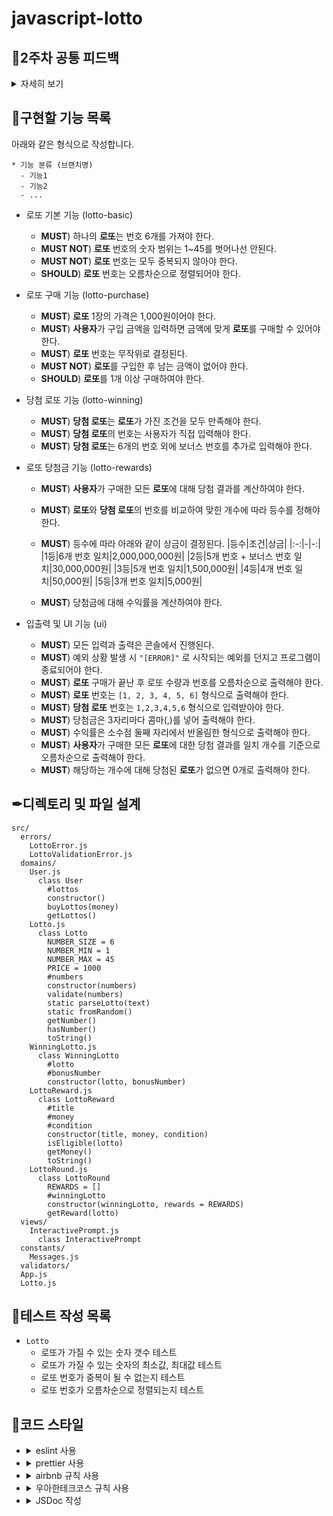 # javascript-lotto

## 📢2주차 공통 피드백

<details>
<summary>자세히 보기</summary>

### README.md를 상세히 작성한다
미션 저장소의 README.md는 소스코드에 앞서 해당 프로젝트가 어떠한 프로젝트인지 마크다운으로 작성하여 소개하는 문서이다. 해당 프로젝트가 어떠한 프로젝트이며, 어떤 기능을 담고 있는지 기술하기 위해서 마크다운문법을 검색해서 학습해보고 적용해 본다.

### 기능 목록을 재검토한다
기능 목록을 클래스 설계와 구현, 함수(메서드) 설계와 구현과 같이 너무 상세하게 작성하지 않는다. 클래스 이름, 함수(메서드) 시그니처와 반환값은 언제든지 변경될 수 있기 때문이다. 너무 세세한 부분까지 정리하기보다 구현해야 할 기능 목록을 정리하는 데 집중한다. 정상적인 경우도 중요하지만, 예외적인 상황도 기능 목록에 정리한다. 특히 예외 상황은 시작 단계에서 모두 찾기 힘들기 때문에 기능을 구현하면서 계속해서 추가해 나간다.

### 기능 목록을 업데이트한다
README.md 파일에 작성하는 기능 목록은 기능 구현을 하면서 변경될 수 있다. 시작할 때 모든 기능 목록을 완벽하게 정리해야 한다는 부담을 가지기보다 기능을 구현하면서 문서를 계속 업데이트한다. 죽은 문서가 아니라 살아있는 문서를 만들기 위해 노력한다.

### 값을 하드 코딩하지 않는다
문자열, 숫자 등의 값을 하드 코딩하지 마라. 상수를 만들고 이름을 부여해 이 변수의 역할이 무엇인지 의도를 드러낸다.

### 구현 순서도 코딩 컨벤션이다
클래스는 필드, 생성자, 메서드 순으로 작성한다.

```js
class A {
    필드

    생성자

    메서드
}
```

### 한 함수가 한 가지 기능만 담당하게 한다
함수 길이가 길어진다면 한 함수에서 여러 일을 하려고 하는 경우일 가능성이 높다. 아래와 같이 한 함수에서 안내 문구 출력, 사용자 입력, 유효값 검증 등 여러 일을 하고 있다면 이를 적절하게 분리한다.

```js
const userInput = () => {
  MissionUtils.Console.print("숫자 야구 게임을 시작합니다.");
  MissionUtils.Console.readLine("숫자를 입력해 주세요: ", (input) => {
    const userNumbers = input.split(",");
    if (userNumbers.length !== 3) {
      throw new Error("[ERROR] 숫자가 잘못된 형식입니다.");
    }
  });
};
```

### 함수가 한 가지 기능을 하는지 확인하는 기준을 세운다
만약 여러 함수에서 중복되어 사용되는 코드가 있다면 함수 분리를 고민해 본다. 또한, 함수의 길이를 15라인을 넘어가지 않도록 구현하며 함수를 분리하는 의식적인 연습을 할 수 있다.

### JavaScript에서 객체를 만드는 다양한 방법을 이해하고 사용한다.
JavaScript에서는 클래스 말고도 객체를 만드는 방법은 여러 가지가 있다. 객체를 생성하는 방법에 대해서는 MDN 문서의 JavaScript 객체 기본과 Classes을 참고한다.

### 테스트를 작성하는 이유에 대해 본인의 경험을 토대로 정리해본다
단지 기능을 점검하기 위한 목적으로 테스트를 작성하는 것은 아니다. 테스트를 작성하는 과정을 통해서 나의 코드에 대해 빠르게 피드백을 받을 수 있을 뿐만 아니라 학습 도구([학습테스트를 통해 JUnit 학습하기.pdf](https://techcourse-storage.s3.ap-northeast-2.amazonaws.com/9b82d8a360c548fcadd14c551dbcbe06))로도 활용할 수 있다. 이런 경험을 통해 테스트에 대해 어떤 유용함을 느꼈는지 알아본다.
처음부터 큰 단위의 테스트를 만들지 않는다
테스트의 중요한 목적 중 하나는 내가 작성하는 코드에 대해 빠르게 피드백을 받는 것이다. 시작부터 큰 단위의 테스트를 만들게 된다면 작성한 코드에 대한 피드백을 받기까지 많은 시간이 걸린다. 그래서 문제를 작게 나누고, 그 중 핵심 기능에 가까운 부분부터 작게 테스트를 만들어 나간다.

### 큰 단위의 테스트
숫자 야구 게임을 시작해서 사용자가 숫자를 입력하면, 컴퓨터 숫자와 비교하여 그 결과를 알려준다.

### 작은 단위의 테스트
사용자의 숫자가 컴퓨터의 숫자와 하나도 일치하지 않으면 낫싱을 출력한다.
사용자의 숫자가 컴퓨터의 숫자와 1개는 일치하고, 위치가 다르면 1볼을 출력한다.

</details>


## 📃구현할 기능 목록

아래와 같은 형식으로 작성합니다.
```
* 기능 분류 (브랜치명)
  - 기능1
  - 기능2
  - ...
```

* 로또 기본 기능 (lotto-basic)
  - **MUST**) 하나의 **로또**는 번호 6개를 가져야 한다.
  - **MUST NOT**) **로또** 번호의 숫자 범위는 1~45를 벗어나선 안된다.
  - **MUST NOT**) **로또** 번호는 모두 중복되지 않아야 한다.
  - **SHOULD**) **로또** 번호는 오름차순으로 정렬되어야 한다.

* 로또 구매 기능 (lotto-purchase)
  - **MUST**) **로또** 1장의 가격은 1,000원이어야 한다.
  - **MUST**) **사용자**가 구입 금액을 입력하면 금액에 맞게 **로또**를 구매할 수 있어야 한다.
  - **MUST**) **로또** 번호는 무작위로 결정된다.
  - **MUST NOT**) **로또**를 구입한 후 남는 금액이 없어야 한다.
  - **SHOULD**) **로또**를 1개 이상 구매하여야 한다.

* 당첨 로또 기능 (lotto-winning)
  - **MUST**) **당첨 로또**는 **로또**가 가진 조건을 모두 만족해야 한다.
  - **MUST**) **당첨 로또**의 번호는 사용자가 직접 입력해야 한다.
  - **MUST**) **당첨 로또**는 6개의 번호 외에 보너스 번호를 추가로 입력해야 한다.

* 로또 당첨금 기능 (lotto-rewards)
  - **MUST**) **사용자**가 구매한 모든 **로또**에 대해 당첨 결과를 계산하여야 한다.
  - **MUST**) **로또**와 **당첨 로또**의 번호를 비교하여 맞힌 개수에 따라 등수를 정해야 한다.
  - **MUST**) 등수에 따라 아래와 같이 상금이 결정된다.
    |등수|조건|상금|
    |:-:|-|-:|
    |1등|6개 번호 일치|2,000,000,000원|
    |2등|5개 번호 + 보너스 번호 일치|30,000,000원|
    |3등|5개 번호 일치|1,500,000원|
    |4등|4개 번호 일치|50,000원|
    |5등|3개 번호 일치|5,000원|

  - **MUST**) 당첨금에 대해 수익률을 계산하여야 한다.

* 입출력 및 UI 기능 (ui)
  - **MUST**) 모든 입력과 출력은 콘솔에서 진행된다.
  - **MUST**) 예외 상황 발생 시 `"[ERROR]"` 로 시작되는 예외를 던지고 프로그램이 종료되어야 한다.
  - **MUST**) **로또** 구매가 끝난 후 로또 수량과 번호를 오름차순으로 출력해야 한다.
  - **MUST**) **로또** 번호는 `[1, 2, 3, 4, 5, 6]` 형식으로 출력해야 한다.
  - **MUST**) **당첨 로또** 번호는 `1,2,3,4,5,6` 형식으로 입력받아야 한다.
  - **MUST**) 당첨금은 3자리마다 콤마(,)를 넣어 출력해야 한다.
  - **MUST**) 수익률은 소수점 둘째 자리에서 반올림한 형식으로 출력해야 한다.
  - **MUST**) **사용자**가 구매한 모든 **로또**에 대한 당첨 결과를 일치 개수를 기준으로 오름차순으로 출력해야 한다.
  - **MUST**) 해당하는 개수에 대해 당첨된 **로또**가 없으면 0개로 출력해야 한다.

## ✒디렉토리 및 파일 설계

```
src/
  errors/
    LottoError.js
    LottoValidationError.js
  domains/
    User.js
      class User
        #lottos
        constructor()
        buyLottos(money)
        getLottos()
    Lotto.js
      class Lotto
        NUMBER_SIZE = 6
        NUMBER_MIN = 1
        NUMBER_MAX = 45
        PRICE = 1000
        #numbers
        constructor(numbers)
        validate(numbers)
        static parseLotto(text)
        static fromRandom()
        getNumber()
        hasNumber()
        toString()
    WinningLotto.js
      class WinningLotto
        #lotto
        #bonusNumber
        constructor(lotto, bonusNumber)
    LottoReward.js
      class LottoReward
        #title
        #money
        #condition
        constructor(title, money, condition)
        isEligible(lotto)
        getMoney()
        toString()
    LottoRound.js
      class LottoRound
        REWARDS = []
        #winningLotto
        constructor(winningLotto, rewards = REWARDS)
        getReward(lotto)
  views/
    InteractivePrompt.js
      class InteractivePrompt
  constants/
    Messages.js
  validators/
  App.js
  Lotto.js
```

## 🥽테스트 작성 목록

* `Lotto`
  - 로또가 가질 수 있는 숫자 갯수 테스트
  - 로또가 가질 수 있는 숫자의 최소값, 최대값 테스트
  - 로또 번호가 중복이 될 수 없는지 테스트
  - 로또 번호가 오름차순으로 정렬되는지 테스트

## 🎨코드 스타일

- <details>
    <summary>eslint 사용</summary>

    `npm install --save-dev eslint` 로 설치하고 .eslintrc.js 파일을 생성하여 코드 스타일을 정의한다.
  </details>

- <details>
    <summary>prettier 사용</summary>

    `npm install --save-dev prettier` 로 설치한다.

    .prettierrc 파일을 생성한 후 prettier 규칙을 추가한다.
  </details>

- <details>
    <summary>airbnb 규칙 사용</summary>

    `npx install-peerdeps --dev eslint-config-airbnb` 명령으로 설치한다.

    .eslintrc.js의 `extends: [...]` 에 `'airbnb'` 를 추가한다.
  </details>

- <details>
    <summary>우아한테크코스 규칙 사용</summary>

    * indent(인덴트, 들여쓰기) depth를 3이 넘지 않도록 구현한다. 2까지만 허용한다.
    ```js
    rules: {
      'max-depth': ['error', 2],
    }
    ```

    * 함수(또는 메서드)의 길이가 15라인을 넘어가지 않도록 구현한다.
    ```js
    rules: {
      'max-lines-per-function': ['error', 15],
    }
    ```
  </details>

- <details>
    <summary>JSDoc 작성</summary>

    클래스, 함수, 변수의 문서화 및 타입을 명확히 하기 위해 JSDoc을 작성한다.

    ```js
    /**
     * 공백을 횟수만큼 늘려주는 함수
     * @param {number} count
     * @returns {string}
     */
    function blank(count) {
      return Array(count).fill(' ').join('');
    }
    ```
  </details>
